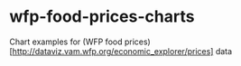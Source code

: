 # wfp-food-prices-charts
Chart examples for (WFP food prices)[http://dataviz.vam.wfp.org/economic_explorer/prices] data

